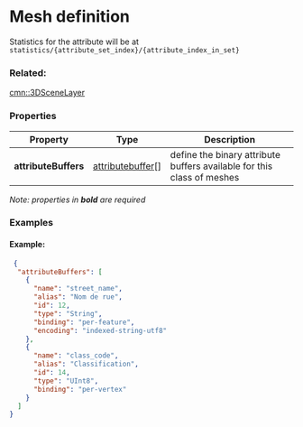 # Mesh definition

Statistics for the attribute will be at `statistics/{attribute_set_index}/{attribute_index_in_set}`

### Related:

[cmn::3DSceneLayer](3DSceneLayer.cmn.md)
### Properties

| Property | Type | Description |
| --- | --- | --- |
| **attributeBuffers** | [attributebuffer](attributebuffer.cmn.md)[] | define the binary attribute buffers available for this class of meshes |

*Note: properties in **bold** are required*

### Examples 

#### Example:  

```json
 {
  "attributeBuffers": [
    {
      "name": "street_name",
      "alias": "Nom de rue",
      "id": 12,
      "type": "String",
      "binding": "per-feature",
      "encoding": "indexed-string-utf8"
    },
    {
      "name": "class_code",
      "alias": "Classification",
      "id": 14,
      "type": "UInt8",
      "binding": "per-vertex"
    }
  ]
} 
```

